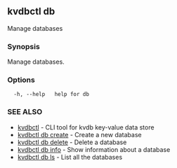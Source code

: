 ## kvdbctl db

Manage databases

### Synopsis

Manage databases.

### Options

```
  -h, --help   help for db
```

### SEE ALSO

* [kvdbctl](kvdbctl.md)	 - CLI tool for kvdb key-value data store
* [kvdbctl db create](kvdbctl_db_create.md)	 - Create a new database
* [kvdbctl db delete](kvdbctl_db_delete.md)	 - Delete a database
* [kvdbctl db info](kvdbctl_db_info.md)	 - Show information about a database
* [kvdbctl db ls](kvdbctl_db_ls.md)	 - List all the databases

